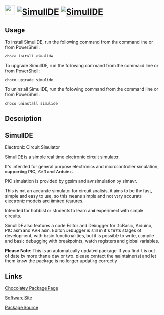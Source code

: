 ﻿# <img src="https://cdn.jsdelivr.net/gh/mkevenaar/chocolatey-packages@ab172920222bd8bb7e28a2f579b5e5d7e08de895/icons/simulide.png" width="32" height="32"/> [![SimulIDE](https://img.shields.io/chocolatey/v/simulide.svg?label=SimulIDE)](https://chocolatey.org/packages/simulide) [![SimulIDE](https://img.shields.io/chocolatey/dt/simulide.svg)](https://chocolatey.org/packages/simulide)

## Usage
To install SimulIDE, run the following command from the command line or from PowerShell:
```powershell
choco install simulide
```

To upgrade SimulIDE, run the following command from the command line or from PowerShell:
```powershell
choco upgrade simulide
```

To uninstall SimulIDE, run the following command from the command line or from PowerShell:
```powershell
choco uninstall simulide
```

## Description
## SimulIDE

Electronic Circuit Simulator

SimulIDE is a simple real time electronic circuit simulator.

It's intended for general purpose electronics and microcontroller simulation, supporting PIC, AVR and Arduino.

PIC simulation is provided by gpsim and avr simulation by simavr.

This is not an accurate simulator for circuit analisis, it aims to be the fast, simple and easy to use, so this means simple and not very accurate electronic models and limited features.

Intended for hobbist or students to learn and experiment with simple circuits.

SimulIDE also features a code Editor and Debugger for GcBasic, Arduino, PIC asm and AVR asm.
Editor/Debugger is still in it's firsts stages of development, with basic functionalities, but it is possible to write, compile and basic debugging with breakpoints, watch registers and global variables.

**Please Note**: This is an automatically updated package. If you find it is
out of date by more than a day or two, please contact the maintainer(s) and
let them know the package is no longer updating correctly.


## Links
[Chocolatey Package Page](https://chocolatey.org/packages/simulide)

[Software Site](https://simulide.blogspot.com/)

[Package Source](https://github.com/mkevenaar/chocolatey-packages/tree/master/automatic/simulide)

